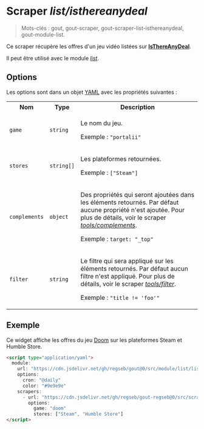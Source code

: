 # Scraper _list/isthereanydeal_

> Mots-clés : gout, gout-scraper, gout-scraper-list-isthereanydeal,
> gout-module-list.

Ce scraper récupère les offres d'un jeu vidéo listées sur
[**IsThereAnyDeal**](https://isthereanydeal.com/).

Il peut être utilisé avec le module
[_list_](https://github.com/regseb/gout/tree/HEAD/src/module/list#readme).

## Options

Les options sont dans un objet
[YAML](https://yaml.org/ "YAML Ain't Markup Language") avec les propriétés
suivantes :

<table>
  <tr>
    <th>Nom</th>
    <th>Type</th>
    <th>Description</th>
  </tr>
  <tr>
    <td><code>game</code></td>
    <td><code>string</code></td>
    <td>
      <p>Le nom du jeu.</p>
      <p>Exemple : <code>"portalii"</code></p>
    </td>
  </tr>
  <tr>
    <td><code>stores</code></td>
    <td><code>string[]</code></td>
    <td>
      <p>Les plateformes retournées.</p>
      <p>Exemple : <code>["Steam"]</code></p>
    </td>
  </tr>
  <tr>
    <td><code>complements</code></td>
    <td><code>object</code></td>
    <td>
      <p>
        Des propriétés qui seront ajoutées dans les éléments retournés. Par
        défaut aucune propriété n'est ajoutée. Pour plus de détails, voir le
        scraper
        <a href="https://github.com/regseb/gout/tree/HEAD/src/scraper/tools/complements#readme"><em>tools/complements</em></a>.
      </p>
      <p>
        Exemple : <code>target: "_top"</code>
      </p>
    </td>
  </tr>
  <tr>
    <td><code>filter</code></td>
    <td><code>string</code></td>
    <td>
      <p>
        Le filtre qui sera appliqué sur les éléments retournés. Par défaut aucun
        filtre n'est appliqué. Pour plus de détails, voir le scraper
        <a href="https://github.com/regseb/gout/tree/HEAD/src/scraper/tools/filter#readme"><em>tools/filter</em></a>.
      </p>
      <p>
        Exemple : <code>"title != 'foo'"</code>
      </p>
    </td>
  </tr>
</table>

## Exemple

Ce widget affiche les offres du jeu
[Doom](https://isthereanydeal.com/game/doom/info/) sur les plateformes Steam et
Humble Store.

```html
<script type="application/yaml">
  module:
    url: "https://cdn.jsdelivr.net/gh/regseb/gout@0/src/module/list/list.js"
    options:
      cron: "@daily"
      color: "#9e9e9e"
    scrapers:
      - url: "https://cdn.jsdelivr.net/gh/regseb/gout-regseb@0/src/scraper/list/isthereanydeal/isthereanydeal.js"
        options:
          game: "doom"
          stores: ["Steam", "Humble Store"]
</script>
```
